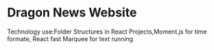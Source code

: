 # Dragon News Website

Technology use:Folder Structures in React Projects,Moment.js for time formate, React fast Marquee for text running
